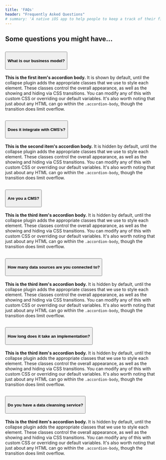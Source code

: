 ```yaml
---
title: 'FAQs'
header: "Frequently Asked Questions"
# summary: 'A native iOS app to help people to keep a track of their finances by providing easy-to use tracking and organising capabilities.'
---
```


<article>
<div class="container col-md-6">
<h2>Some questions you might have...</h2>
<div class="accordion shadow-sm mt-5" id="accordionExample" style="border:0">
  <div class="accordion-item">
    <h2 class="accordion-header" id="headingOne">
      <button class="pt-4 accordion-button" type="button" data-bs-toggle="collapse" data-bs-target="#collapseOne" aria-expanded="true" aria-controls="collapseOne">
        <h4>What is our business model?</h4>
      </button>
    </h2>
    <div id="collapseOne" class="accordion-collapse collapse show" aria-labelledby="headingOne" data-bs-parent="#accordionExample">
      <div class="accordion-body">
        <strong>This is the first item's accordion body.</strong> It is shown by default, until the collapse plugin adds the appropriate classes that we use to style each element. These classes control the overall appearance, as well as the showing and hiding via CSS transitions. You can modify any of this with custom CSS or overriding our default variables. It's also worth noting that just about any HTML can go within the <code>.accordion-body</code>, though the transition does limit overflow.
      </div>
    </div>
  </div>
  <div class="accordion-item">
    <h2 class="accordion-header" id="headingTwo">
      <button class="pt-4 accordion-button collapsed" type="button" data-bs-toggle="collapse" data-bs-target="#collapseTwo" aria-expanded="false" aria-controls="collapseTwo">
        <h4>Does it integrate with CMS’s?</h4>
      </button>
    </h2>
    <div id="collapseTwo" class="accordion-collapse collapse" aria-labelledby="headingTwo" data-bs-parent="#accordionExample">
      <div class="accordion-body">
        <strong>This is the second item's accordion body.</strong> It is hidden by default, until the collapse plugin adds the appropriate classes that we use to style each element. These classes control the overall appearance, as well as the showing and hiding via CSS transitions. You can modify any of this with custom CSS or overriding our default variables. It's also worth noting that just about any HTML can go within the <code>.accordion-body</code>, though the transition does limit overflow.
      </div>
    </div>
  </div>
  <div class="accordion-item">
    <h2 class="accordion-header" id="headingThree">
      <button class="pt-4 accordion-button collapsed" type="button" data-bs-toggle="collapse" data-bs-target="#collapseThree" aria-expanded="false" aria-controls="collapseThree">
        <h4>Are you a CMS?</h4>
      </button>
    </h2>
    <div id="collapseThree" class="accordion-collapse collapse" aria-labelledby="headingThree" data-bs-parent="#accordionExample">
      <div class="accordion-body">
        <strong>This is the third item's accordion body.</strong> It is hidden by default, until the collapse plugin adds the appropriate classes that we use to style each element. These classes control the overall appearance, as well as the showing and hiding via CSS transitions. You can modify any of this with custom CSS or overriding our default variables. It's also worth noting that just about any HTML can go within the <code>.accordion-body</code>, though the transition does limit overflow.
      </div>
    </div>
  </div>
  <div class="accordion-item">
    <h2 class="accordion-header" id="headingFour">
      <button class="pt-4 accordion-button collapsed" type="button" data-bs-toggle="collapse" data-bs-target="#collapseFour" aria-expanded="false" aria-controls="collapseFour">
        <h4>How many data sources are you connected to?</h4>
      </button>
    </h2>
    <div id="collapseFour" class="accordion-collapse collapse" aria-labelledby="headingFour" data-bs-parent="#accordionExample">
      <div class="accordion-body">
        <strong>This is the third item's accordion body.</strong> It is hidden by default, until the collapse plugin adds the appropriate classes that we use to style each element. These classes control the overall appearance, as well as the showing and hiding via CSS transitions. You can modify any of this with custom CSS or overriding our default variables. It's also worth noting that just about any HTML can go within the <code>.accordion-body</code>, though the transition does limit overflow.
      </div>
    </div>
  </div>
  <div class="accordion-item">
    <h2 class="accordion-header" id="headingFive">
      <button class="pt-4 accordion-button collapsed" type="button" data-bs-toggle="collapse" data-bs-target="#collapseFive" aria-expanded="false" aria-controls="collapseFive">
        <h4>How long does it take an implementation?</h4>
      </button>
    </h2>
    <div id="collapseFive" class="accordion-collapse collapse" aria-labelledby="headingFive" data-bs-parent="#accordionExample">
      <div class="accordion-body">
        <strong>This is the third item's accordion body.</strong> It is hidden by default, until the collapse plugin adds the appropriate classes that we use to style each element. These classes control the overall appearance, as well as the showing and hiding via CSS transitions. You can modify any of this with custom CSS or overriding our default variables. It's also worth noting that just about any HTML can go within the <code>.accordion-body</code>, though the transition does limit overflow.
      </div>
    </div>
  </div>
  <div class="accordion-item">
    <h2 class="accordion-header" id="headingSix">
      <button class="pt-4 accordion-button collapsed" type="button" data-bs-toggle="collapse" data-bs-target="#collapseSix" aria-expanded="false" aria-controls="collapseSix">
        <h4>Do you have a data cleansing service?</h4>
      </button>
    </h2>
    <div id="collapseSix" class="accordion-collapse collapse" aria-labelledby="headingSix" data-bs-parent="#accordionExample">
      <div class="accordion-body">
        <strong>This is the third item's accordion body.</strong> It is hidden by default, until the collapse plugin adds the appropriate classes that we use to style each element. These classes control the overall appearance, as well as the showing and hiding via CSS transitions. You can modify any of this with custom CSS or overriding our default variables. It's also worth noting that just about any HTML can go within the <code>.accordion-body</code>, though the transition does limit overflow.
      </div>
    </div>
  </div>
</div>
</div>
</article>
